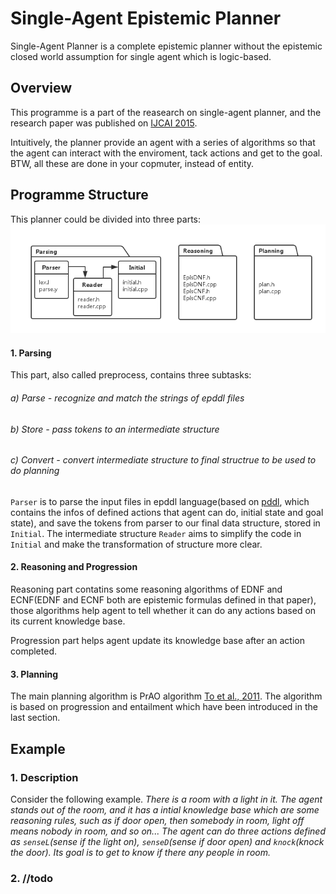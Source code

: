 # Single-Agent Epistemic Planner

Single-Agent Planner is a complete epistemic planner without the epistemic closed world assumption for single agent which is logic-based. 

## Overview
This programme is a part of the reasearch on single-agent planner, and the research paper was published on [IJCAI 2015](http://www.aaai.org/ocs/index.php/IJCAI/IJCAI15/paper/view/11109/11117).

Intuitively, the planner provide an agent with a series of algorithms so that the agent can interact with the enviroment, tack actions and get to the goal. BTW, all these are done in your copmuter, instead of entity.

## Programme Structure
This planner could be divided into three parts:
![](https://github.com/fangbq/SingleAgentPlanner/blob/master/img/Single-Agent%20Planner.png?raw=true)

#### 1. Parsing
This part, also called preprocess, contains three subtasks:

###### a) Parse - recognize and match the strings of epddl files

###### b) Store - pass tokens to an intermediate structure

###### c) Convert - convert intermediate structure to final structrue to be used to do planning
 
`Parser` is to parse the input files in epddl language(based on [pddl](https://en.wikipedia.org/wiki/Planning_Domain_Definition_Language), which contains the infos of defined actions that agent can do, initial state and goal state), and save the tokens from parser to our final data structure, stored in `Initial`. The intermediate structure `Reader` aims to simplify the code in `Initial` and make the transformation of structure more clear.

#### 2. Reasoning and Progression
Reasoning part contatins some reasoning algorithms of EDNF and ECNF(EDNF and ECNF both are epistemic formulas defined in that paper), those algorithms help agent to tell whether it can do any actions based on its current knowledge base.

Progression part helps agent update its knowledge base after an action completed.


#### 3. Planning
The main planning algorithm is PrAO algorithm [To et al., 2011](http://www.aaai.org/ocs/index.php/ICAPS/ICAPS10/paper/view/1461). The algorithm is based on progression and entailment which have been introduced in the last section.


## Example

### 1. Description
Consider the following example. *There is a room with a light in it. The agent stands out of the room, and it has a intial knowledge base which are some reasoning rules, such as if door open, then somebody in room, light off means nobody in room, and so on... The agent can do three actions defined as `senseL`(sense if the light on), `senseD`(sense if door open) and `knock`(knock the door). Its goal is to get to know if there any people in room.*


### 2. //todo
		
